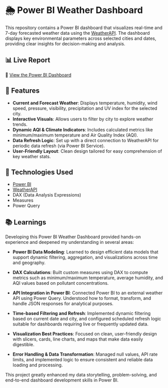# 🌦️ Power BI Weather Dashboard

This repository contains a Power BI dashboard that visualizes real-time and 7-day forecasted weather data using the [WeatherAPI](https://www.weatherapi.com/). The dashboard displays key environmental parameters across selected cities and dates, providing clear insights for decision-making and analysis.

## 📊 Live Report

🔗 [View the Power BI Dashboard](https://app.powerbi.com/view?r=eyJrIjoiZTViNzFkNzItNGUzYi00MGEwLWFlMGYtMWIyNTFmNjM3YzYyIiwidCI6ImJmMTZiMmJjLWE1NmMtNDU3Yi05M2UzLWRhOGMyNTEyNWQ3YSJ9)

## 📌 Features

- **Current and Forecast Weather**: Displays temperature, humidity, wind speed, pressure, visibility, precipitation and UV index for the selected city.
- **Interactive Visuals**: Allows users to filter by city to explore weather trends.
- **Dynamic AQI & Climate Indicators**: Includes calculated metrics like minimum/maximum temperature and Air Quality Index (AQI).
- **Data Refresh Logic**: Set up with a direct connection to WeatherAPI for periodic data refresh (via Power BI Service).
- **User-Friendly Layout**: Clean design tailored for easy comprehension of key weather stats.

## 🔧 Technologies Used

- [Power BI](https://powerbi.microsoft.com/)
- [WeatherAPI](https://www.weatherapi.com/)
- DAX (Data Analysis Expressions)
- Measures
- Power Query

## 📚 Learnings
Developing this Power BI Weather Dashboard provided hands-on experience and deepened my understanding in several areas:

- **Power BI Data Modeling**: Learned to design efficient data models that support dynamic filtering, aggregation, and visualizations across time and geography.

- **DAX Calculations**: Built custom measures using DAX to compute metrics such as minimum/maximum temperature, average humidity, and AQI values based on pollutant concentrations.

- **API Integration in Power BI**: Connected Power BI to an external weather API using Power Query. Understood how to format, transform, and handle JSON responses for analytical purposes.

- **Time-based Filtering and Refresh**: Implemented dynamic filtering based on current date and city, and configured scheduled refresh logic suitable for dashboards requiring live or frequently updated data.

- **Visualization Best Practices**: Focused on clean, user-friendly design with slicers, cards, line charts, and maps that make data easily digestible.

- **Error Handling & Data Transformation**: Managed null values, API rate limits, and implemented logic to ensure consistent and reliable data loading and processing.

This project greatly enhanced my data storytelling, problem-solving, and end-to-end dashboard development skills in Power BI.

